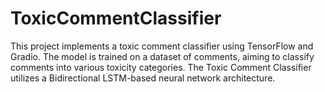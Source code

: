 # ToxicCommentClassifier
This project implements a toxic comment classifier using TensorFlow and Gradio. The model is trained on a dataset of comments, aiming to classify comments into various toxicity categories. The Toxic Comment Classifier utilizes a Bidirectional LSTM-based neural network architecture.
